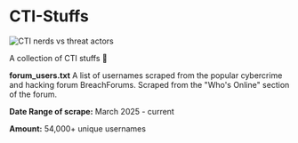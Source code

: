# CTI-Stuffs

![CTI nerds vs threat actors](https://i.imgur.com/SP93Ph5.png)

A collection of CTI stuffs 📃

**forum_users.txt**
A list of usernames scraped from the popular cybercrime and hacking forum BreachForums. Scraped from the "Who's Online" section of the forum.

**Date Range of scrape:** March 2025 - current

**Amount:** 54,000+ unique usernames

